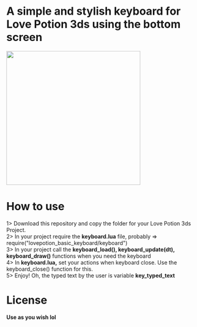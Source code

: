# A simple and stylish keyboard for Love Potion 3ds using the bottom screen
<p align="left">
  <img src="https://i.imgur.com/oYQQs3v.png" width="350"/>
</p>

# How to use
<p align="left">
  1> Download this repository and copy the folder for your Love Potion 3ds Project.<br/>
  2> In your project require the <b>keyboard.lua</b> file, probably => require("lovepotion_basic_keyboard/keyboard")<br/>
  3> In your project call the <b>keyboard_load(), keyboard_update(dt), keyboard_draw()</b> functions when you need the keyboard <br/>
  4> In <b>keyboard.lua,</b> set your actions when keyboard close. Use the keyboard_close() function for this.<br/>
  5> Enjoy! Oh, the typed text by the user is variable <b>key_typed_text <b><br/>
</p>

# License
<p align="left">
  Use as you wish lol
</p>
